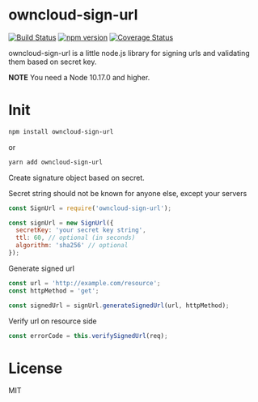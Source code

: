 owncloud-sign-url
======

[![Build Status](https://travis-ci.org/DeepDiver1975/owncloud-sign-url.svg?branch=master)](https://travis-ci.org/DeepDiver1975/owncloud-sign-url) [![npm version](https://badge.fury.io/js/owncloud-sign-url.svg)](https://badge.fury.io/js/owncloud-sign-url) [![Coverage Status](https://coveralls.io/repos/github/DeepDiver1975/owncloud-sign-url/badge.svg?branch=master)](https://coveralls.io/github/DeepDiver1975/owncloud-sign-url?branch=master)

owncloud-sign-url is a little node.js library for signing urls and validating them based on secret key.

**NOTE** You need a Node 10.17.0 and higher.

Init
===========

```bash
npm install owncloud-sign-url
```
or 
```bash
yarn add owncloud-sign-url
```

Create signature object based on secret.

Secret string should not be known for anyone else, except your servers

```javascript
const SignUrl = require('owncloud-sign-url');

const signUrl = new SignUrl({
  secretKey: 'your secret key string',
  ttl: 60, // optional (in seconds)
  algorithm: 'sha256' // optional
});
```

Generate signed url

```javascript
const url = 'http://example.com/resource';
const httpMethod = 'get';

const signedUrl = signUrl.generateSignedUrl(url, httpMethod);
```

Verify url on resource side

```javascript
const errorCode = this.verifySignedUrl(req);

```

License
=======

MIT